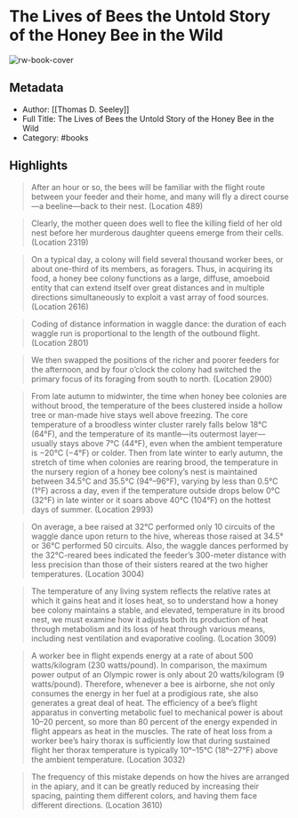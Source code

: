 # The Lives of Bees the Untold Story of the Honey Bee in the Wild

![rw-book-cover](https://readwise-assets.s3.amazonaws.com/static/images/default-book-icon-0.c6917d331b03.png)

## Metadata
- Author: [[Thomas D. Seeley]]
- Full Title: The Lives of Bees the Untold Story of the Honey Bee in the Wild
- Category: #books

## Highlights

> After an hour or so, the bees will be familiar with the flight route between your feeder and their home, and many will fly a direct course—a beeline—back to their nest. (Location 489)


> Clearly, the mother queen does well to flee the killing field of her old nest before her murderous daughter queens emerge from their cells. (Location 2319)


> On a typical day, a colony will field several thousand worker bees, or about one-third of its members, as foragers. Thus, in acquiring its food, a honey bee colony functions as a large, diffuse, amoeboid entity that can extend itself over great distances and in multiple directions simultaneously to exploit a vast array of food sources. (Location 2616)


> Coding of distance information in waggle dance: the duration of each waggle run is proportional to the length of the outbound flight. (Location 2801)


> We then swapped the positions of the richer and poorer feeders for the afternoon, and by four o’clock the colony had switched the primary focus of its foraging from south to north. (Location 2900)


> From late autumn to midwinter, the time when honey bee colonies are without brood, the temperature of the bees clustered inside a hollow tree or man-made hive stays well above freezing. The core temperature of a broodless winter cluster rarely falls below 18°C (64°F), and the temperature of its mantle—its outermost layer—usually stays above 7°C (44°F), even when the ambient temperature is −20°C (−4°F) or colder. Then from late winter to early autumn, the stretch of time when colonies are rearing brood, the temperature in the nursery region of a honey bee colony’s nest is maintained between 34.5°C and 35.5°C (94°–96°F), varying by less than 0.5°C (1°F) across a day, even if the temperature outside drops below 0°C (32°F) in late winter or it soars above 40°C (104°F) on the hottest days of summer. (Location 2993)


> On average, a bee raised at 32°C performed only 10 circuits of the waggle dance upon return to the hive, whereas those raised at 34.5° or 36°C performed 50 circuits. Also, the waggle dances performed by the 32°C-reared bees indicated the feeder’s 300-meter distance with less precision than those of their sisters reared at the two higher temperatures. (Location 3004)


> The temperature of any living system reflects the relative rates at which it gains heat and it loses heat, so to understand how a honey bee colony maintains a stable, and elevated, temperature in its brood nest, we must examine how it adjusts both its production of heat through metabolism and its loss of heat through various means, including nest ventilation and evaporative cooling. (Location 3009)


> A worker bee in flight expends energy at a rate of about 500 watts/kilogram (230 watts/pound). In comparison, the maximum power output of an Olympic rower is only about 20 watts/kilogram (9 watts/pound). Therefore, whenever a bee is airborne, she not only consumes the energy in her fuel at a prodigious rate, she also generates a great deal of heat. The efficiency of a bee’s flight apparatus in converting metabolic fuel to mechanical power is about 10–20 percent, so more than 80 percent of the energy expended in flight appears as heat in the muscles. The rate of heat loss from a worker bee’s hairy thorax is sufficiently low that during sustained flight her thorax temperature is typically 10°–15°C (18°–27°F) above the ambient temperature. (Location 3032)


> The frequency of this mistake depends on how the hives are arranged in the apiary, and it can be greatly reduced by increasing their spacing, painting them different colors, and having them face different directions. (Location 3610)

